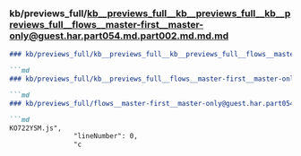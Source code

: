 ### kb/previews_full/kb__previews_full__kb__previews_full__kb__previews_full__flows__master-first__master-only@guest.har.part054.md.part002.md.md.md

```md
### kb/previews_full/kb__previews_full__kb__previews_full__flows__master-first__master-only@guest.har.part054.md.part002.md.md

```md
### kb/previews_full/kb__previews_full__flows__master-first__master-only@guest.har.part054.md.part002.md

```md
### kb/previews_full/flows__master-first__master-only@guest.har.part054.md (part 002)

```md
KO722YSM.js",
                "lineNumber": 0,
                "c
```

```

```

```

```
